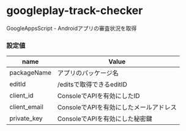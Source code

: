 # googleplay-track-checker
GoogleAppsScript - Androidアプリの審査状況を取得

### 設定値

  | name | Value |
  | ---- | ---- |
  | packageName | アプリのパッケージ名 |
  | editId | /editsで取得できるeditID |
  | client_id | ConsoleでAPIを有効にしたID |
  | client_email | ConsoleでAPIを有効にしたメールアドレス |
  | private_key | ConsoleでAPIを有効にした秘密鍵 |
  
